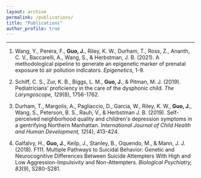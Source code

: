 ```yaml
---
layout: archive
permalink: /publications/
title: "Publications"
author_profile: true
---
```


***

1. Wang, Y., Perera, F., __Guo, J.__, Riley, K. W., Durham, T., Ross, Z., Ananth, C. V., Baccarelli, A., Wang, S., & Herbstman, J. B. (2021). A methodological pipeline to generate an epigenetic marker of prenatal exposure to air pollution indicators. _Epigenetics_, 1-9.

2. Schiff, C. S., Zur, K. B., Biggs, L. M., __Guo, J.__, & Pitman, M. J. (2019). Pediatricians’ proficiency in the care of the dysphonic child. _The Laryngoscope, 129_(8), 1756-1762.

3. Durham, T., Margolis, A., Pagliaccio, D., Garcia, W., Riley, K. W., __Guo, J.__, Wang, S., Peterson, B. S., Rauh, V., & Herbstman J. B. (2019). Self-perceived neighborhood quality and children's depression symptoms in a gentrifying Northern Manhattan. _International Journal of Child Health and Human Development, 12_(4), 413-424.

4. Galfalvy, H., __Guo, J.__, Keilp, J., Stanley, B., Oquendo, M., & Mann, J. J. (2018). F111. Multiple Pathways to Suicidal Behavior: Genetic and Neurocognitive Differences Between Suicide Attempters With High and Low Aggression-Impulsivity and Non-Attempters. _Biological Psychiatry, 83_(9), S280-S281.